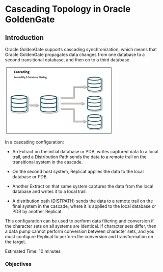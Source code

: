 # Cascading Topology in Oracle GoldenGate


## Introduction

Oracle GoldenGate supports cascading synchronization, which means that Oracle GoldenGate propagates data changes from one database to a second transitional database, and then on to a third database.

![The image shows the Cascading topology.](./images/cascading.png)

In a cascading configuration: 

* An Extract on the initial database or PDB, writes captured data to a local trail, and a Distribution Path sends the data to a remote trail on the transitional system in the cascade.

* On the second host system, Replicat applies the data to the local database or PDB.

* Another Extract on that same system captures the data from the local database and writes it to a local trail.

* A distribution path (DISTPATH) sends the data to a remote trail on the final system in the cascade, where it is applied to the local database or PDB by another Replicat.

This configuration can be used to perform data filtering and conversion if the character sets on all systems are identical. If character sets differ, then a data pump cannot perform conversion between character sets, and you must configure Replicat to perform the conversion and transformation on the target.

 

Estimated Time: 10 minutes

### Objectives
